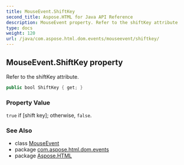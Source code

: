 ```yaml
---
title: MouseEvent.ShiftKey
second_title: Aspose.HTML for Java API Reference
description: MouseEvent property. Refer to the shiftKey attribute
type: docs
weight: 120
url: /java/com.aspose.html.dom.events/mouseevent/shiftkey/
---
```

## MouseEvent.ShiftKey property

Refer to the shiftKey attribute.

```java
public bool ShiftKey { get; }
```

### Property Value

`true` if [shift key]; otherwise, `false`.

### See Also

* class [MouseEvent](../)
* package [com.aspose.html.dom.events](../../mouseevent/)
* package [Aspose.HTML](../../../)
